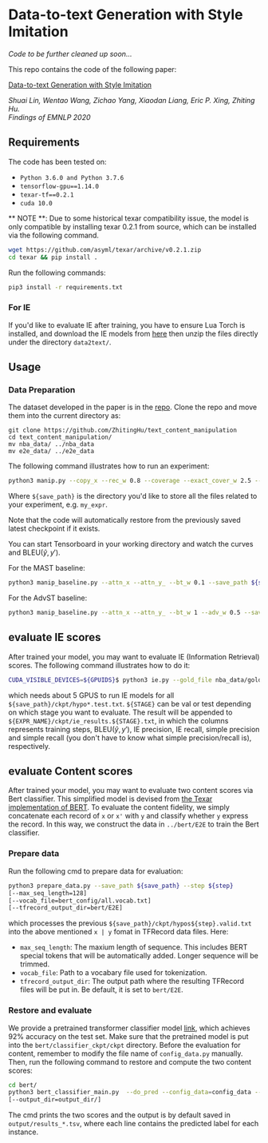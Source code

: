 # Data-to-text Generation with Style Imitation

*Code to be further cleaned up soon...*

This repo contains the code of the following paper:

[Data-to-text Generation with Style Imitation](https://arxiv.org/abs/1901.09501)

*Shuai Lin, Wentao Wang, Zichao Yang, Xiaodan Liang, Eric P. Xing, Zhiting Hu.*    
*Findings of EMNLP 2020*  
## Requirements

The code has been tested on:
 - `Python 3.6.0 and Python 3.7.6`
 - `tensorflow-gpu==1.14.0`
 - `texar-tf==0.2.1`
 - `cuda 10.0`
 
** NOTE **: 
Due to some historical texar compatibility issue, the model is only compatible
by installing texar 0.2.1 from source, which can be installed via the following
command.

```bash
wget https://github.com/asyml/texar/archive/v0.2.1.zip
cd texar && pip install .
```
 
Run the following commands:

```bash
pip3 install -r requirements.txt
```

### For IE

If you'd like to evaluate IE after training, you have to ensure Lua Torch is installed, and download the IE models from [here](https://drive.google.com/file/d/1hV8I9tvoL3943OqqPkLFIbTYfFSqsV1e/view?usp=sharing) then unzip the files directly under the directory `data2text/`.

## Usage

### Data Preparation

The dataset developed in the paper is in the [repo](https://github.com/ZhitingHu/text_content_manipulation). 
Clone the repo and move them into the current directory as:
```
git clone https://github.com/ZhitingHu/text_content_manipulation
cd text_content_manipulation/
mv nba_data/ ../nba_data
mv e2e_data/ ../e2e_data
```

The following command illustrates how to run an experiment:

```bash
python3 manip.py --copy_x --rec_w 0.8 --coverage --exact_cover_w 2.5 --save_path ${save_path}
```

Where `${save_path}` is the directory you'd like to store all the files related to your experiment, e.g. `my_expr`.

Note that the code will automatically restore from the previously saved latest checkpoint if it exists.

You can start Tensorboard in your working directory and watch the curves and $\textrm{BLEU}(\hat{y}, y')$.


For the MAST baseline:
```bash
python3 manip_baseline.py --attn_x --attn_y_ --bt_w 0.1 --save_path ${save_path}
```

For the AdvST baseline:
```bash
python3 manip_baseline.py --attn_x --attn_y_ --bt_w 1 --adv_w 0.5 --save_path ${save_path}
```

## evaluate IE scores

After trained your model, you may want to evaluate IE (Information Retrieval) scores. The following command illustrates how to do it:

```bash
CUDA_VISIBLE_DEVICES=${GPUIDS}$ python3 ie.py --gold_file nba_data/gold.${STAGE}.txt --ref_file nba_data/nba.sent_ref.${STAGE}.txt ${EXPR_NAME}/ckpt/hypo*.test.txt
```

which needs about 5 GPUS to run IE models for all `${save_path}/ckpt/hypo*.test.txt`. `${STAGE}` can be val or test depending on which stage you want to evaluate. The result will be appended to `${EXPR_NAME}/ckpt/ie_results.${STAGE}.txt`, in which the columns represents training steps, $\textrm{BLEU}(\hat{y}, y')$, IE precision, IE recall, simple precision and simple recall (you don't have to know what simple precision/recall is), respectively.

## evaluate Content scores

After trained your model, you may want to evaluate two content scores via Bert classifier. This simplified model is devised from [the Texar implementation of BERT](https://github.com/asyml/texar/tree/master/examples/bert#use-other-datasetstasks). To evaluate the content fidelity, we simply concatenate each record of `x` or `x'` with `y` and classify whether `y` express the record. In this way, we construct the data in `../bert/E2E` to train the Bert classifier. 

### Prepare data
Run the following cmd to prepare data for evaluation:

```bash
python3 prepare_data.py --save_path ${save_path} --step ${step}
[--max_seq_length=128]
[--vocab_file=bert_config/all.vocab.txt]
[--tfrecord_output_dir=bert/E2E] 
```
which processes the previous `${save_path}/ckpt/hypos${step}.valid.txt` into the above mentioned `x | y` fomat in TFRecord data files. Here:

* `max_seq_length`: The maxium length of sequence. This includes BERT special tokens that will be automatically added. Longer sequence will be trimmed.
* `vocab_file`: Path to a vocabary file used for tokenization. 
* `tfrecord_output_dir`: The output path where the resulting TFRecord files will be put in. Be default, it is set to `bert/E2E`.


### Restore and evaluate
We provide a pretrained transformer classifier model [link](https://drive.google.com/drive/folders/1jNaJ_R_f89G8xbAC8iwe49Yx_Z-LXr0i), which achieves 92% accuracy on the test set. Make sure that the pretrained model is put into the `bert/classifier_ckpt/ckpt` directory. Before the evaluation for content, remember to modify the file name of `config_data.py` manually. Then, run the following command to restore and compute the two content scores:

```bash
cd bert/
python3 bert_classifier_main.py  --do_pred --config_data=config_data --checkpoint=classifier_ckpt/ckpt/model.ckpt-13625
[--output_dir=output_dir/]
```
The cmd prints the two scores and the output is by default saved in `output/results_*.tsv`, where each line contains the predicted label for each instance.
